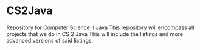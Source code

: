 # CS2Java
Repository for Computer Science II Java
This repository will encompass all projects that we do in CS 2 Java
This will include the listings and more advanced versions of said listings.
